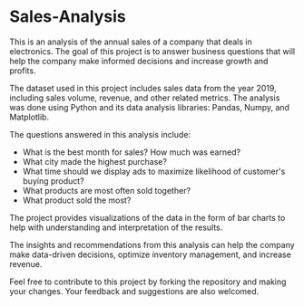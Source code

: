 # Sales-Analysis
This is an analysis of the annual sales of a company that deals in electronics. The goal of this project is to answer business questions that will help the company make informed decisions and increase growth and profits.

The dataset used in this project includes sales data from the year 2019, including sales volume, revenue, and other related metrics. The analysis was done using Python and its data analysis libraries: Pandas, Numpy, and Matplotlib.

The questions answered in this analysis include:
- What is the best month for sales? How much was earned?
- What city made the highest purchase?
- What time should we display ads to maximize likelihood of customer's buying product?
- What products are most often sold together?
- What product sold the most?

The project provides visualizations of the data in the form of bar charts to help with understanding and interpretation of the results.

The insights and recommendations from this analysis can help the company make data-driven decisions, optimize inventory management, and increase revenue.

Feel free to contribute to this project by forking the repository and making your changes. Your feedback and suggestions are also welcomed.
